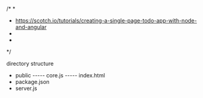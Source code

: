 /*
*
*	https://scotch.io/tutorials/creating-a-single-page-todo-app-with-node-and-angular
*
*
*/


directory structure
 - public            <!-- holds all our files for our frontend angular application -->
 ----- core.js       <!-- all angular code for our app -->
 ----- index.html    <!-- main view -->
 - package.json      <!-- npm configuration to install dependencies/modules -->
 - server.js         <!-- Node configuration -->